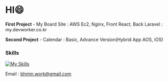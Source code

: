 <h1>HI😄</h1>

**First Project** - My Board Site : AWS Ec2, Nginx, Front React, Back Laravel
: my.devworker.co.kr

**Second Project** - Calendar : Basic, Advance Version(Hybrid App AOS, iOS)

### Skills
[![My Skills](https://skillicons.dev/icons?i=aws,react,php,laravel,&perline=10)](https://skillicons.dev)

Email : bhmin.work@gmail.com 

